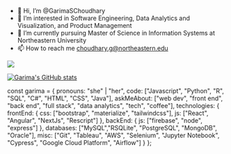 - 👋 Hi, I’m @GarimaSChoudhary
- 👀 I’m interested in Software Engineering, Data Analytics and Visualization, and Product Management 
- 🌱 I’m currently pursuing Master of Science in Information Systems at Northeastern University
- 📫 How to reach me choudhary.g@northeastern.edu

![](https://komarev.com/ghpvc/?username=your-github-username&color=lightgrey&label=Profile+Views+for+GarimaSChoudhary)

[![Garima's GitHub stats](https://github-readme-stats.vercel.app/api?username=GarimaSChoudhary&show_icons=true&theme=radical)](https://github.com/garimaschoudhary/garimaschoudhary)

const garima = {
    pronouns: "she" | "her",
    code: ["Javascript", "Python", "R", "SQL", "C#", "HTML", "CSS", "Java"],
    askMeAbout: ["web dev", "front end", "back end", "full stack", "data analytics", "tech", "coffee"],
    technologies: {
        frontEnd: {
            css: ["bootstrap", "materialize", "tailwindcss"],
            js: ["React", "Angular", "NextJs", "Rescript"]
        },
        backEnd: {
            js: ["firebase", "node", "express"]
        },
        databases: ["MySQL","RSQLite", "PostgreSQL", "MongoDB", "Oracle"],
        misc: ["Git", "Tableau", "AWS", "Selenium", "Jupyter Notebook", "Cypress", "Google Cloud Platform", "Airflow"]
    }
};

<!-- [![Top Langs](https://github-readme-stats.vercel.app/api/top-langs/?username=GarimaSChoudhary&layout=compact)](https://github.com/garimaschoudhary/garimaschoudhary) -->

<!-- [![Readme Card](https://github-readme-stats.vercel.app/api/pin/?username=garimaschoudhary&repo=garimaschoudhary)](https://github.com/garimaschoudhary/garimaschoudhary) -->

<!---
GarimaSChoudhary/GarimaSChoudhary is a ✨ special ✨ repository because its `README.md` (this file) appears on your GitHub profile.
You can click the Preview link to take a look at your changes.
--->
